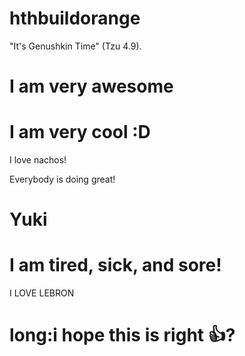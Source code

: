 # hthbuildorange






"It's Genushkin Time" (Tzu 4.9).

# I am very awesome
# I am very cool :D


I love nachos!

Everybody is doing great!



# Yuki




# I am tired, sick, and sore!

I LOVE LEBRON


# long:i hope this is right 👍?

